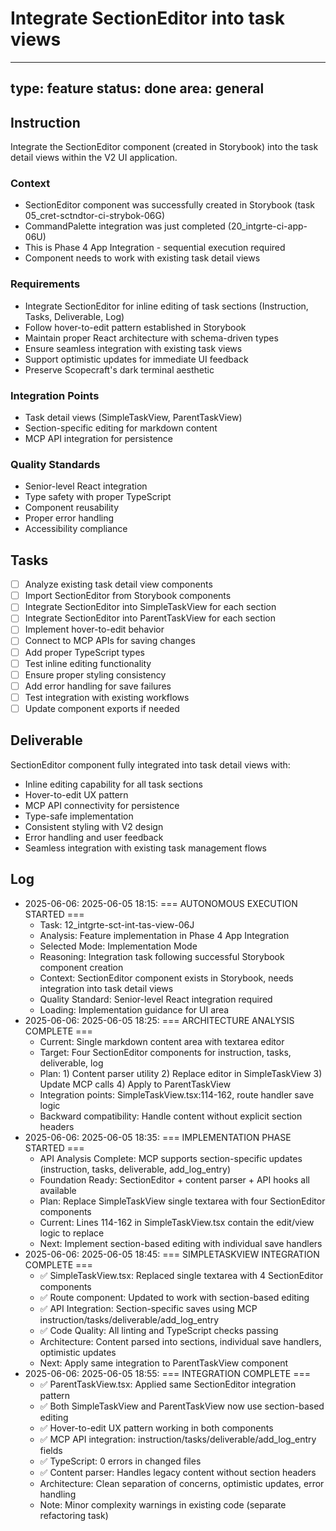 # Integrate SectionEditor into task views

---
type: feature
status: done
area: general
---


## Instruction
Integrate the SectionEditor component (created in Storybook) into the task detail views within the V2 UI application.

### Context
- SectionEditor component was successfully created in Storybook (task 05_cret-sctndtor-ci-strybok-06G)
- CommandPalette integration was just completed (20_intgrte-ci-app-06U)
- This is Phase 4 App Integration - sequential execution required
- Component needs to work with existing task detail views

### Requirements
- Integrate SectionEditor for inline editing of task sections (Instruction, Tasks, Deliverable, Log)
- Follow hover-to-edit pattern established in Storybook
- Maintain proper React architecture with schema-driven types
- Ensure seamless integration with existing task views
- Support optimistic updates for immediate UI feedback
- Preserve Scopecraft's dark terminal aesthetic

### Integration Points
- Task detail views (SimpleTaskView, ParentTaskView)
- Section-specific editing for markdown content
- MCP API integration for persistence

### Quality Standards
- Senior-level React integration
- Type safety with proper TypeScript
- Component reusability
- Proper error handling
- Accessibility compliance

## Tasks
- [ ] Analyze existing task detail view components
- [ ] Import SectionEditor from Storybook components
- [ ] Integrate SectionEditor into SimpleTaskView for each section
- [ ] Integrate SectionEditor into ParentTaskView for each section
- [ ] Implement hover-to-edit behavior
- [ ] Connect to MCP APIs for saving changes
- [ ] Add proper TypeScript types
- [ ] Test inline editing functionality
- [ ] Ensure proper styling consistency
- [ ] Add error handling for save failures
- [ ] Test integration with existing workflows
- [ ] Update component exports if needed

## Deliverable
SectionEditor component fully integrated into task detail views with:
- Inline editing capability for all task sections
- Hover-to-edit UX pattern
- MCP API connectivity for persistence
- Type-safe implementation
- Consistent styling with V2 design
- Error handling and user feedback
- Seamless integration with existing task management flows

## Log
- 2025-06-06: 2025-06-05 18:15: === AUTONOMOUS EXECUTION STARTED ===
  - Task: 12_intgrte-sct-int-tas-view-06J
  - Analysis: Feature implementation in Phase 4 App Integration
  - Selected Mode: Implementation Mode
  - Reasoning: Integration task following successful Storybook component creation
  - Context: SectionEditor component exists in Storybook, needs integration into task detail views
  - Quality Standard: Senior-level React integration required
  - Loading: Implementation guidance for UI area
- 2025-06-06: 2025-06-05 18:25: === ARCHITECTURE ANALYSIS COMPLETE ===
  - Current: Single markdown content area with textarea editor
  - Target: Four SectionEditor components for instruction, tasks, deliverable, log
  - Plan: 1) Content parser utility 2) Replace editor in SimpleTaskView 3) Update MCP calls 4) Apply to ParentTaskView
  - Integration points: SimpleTaskView.tsx:114-162, route handler save logic
  - Backward compatibility: Handle content without explicit section headers
- 2025-06-06: 2025-06-05 18:35: === IMPLEMENTATION PHASE STARTED ===
  - API Analysis Complete: MCP supports section-specific updates (instruction, tasks, deliverable, add_log_entry)
  - Foundation Ready: SectionEditor + content parser + API hooks all available  
  - Plan: Replace SimpleTaskView single textarea with four SectionEditor components
  - Current: Lines 114-162 in SimpleTaskView.tsx contain the edit/view logic to replace
  - Next: Implement section-based editing with individual save handlers
- 2025-06-06: 2025-06-05 18:45: === SIMPLETASKVIEW INTEGRATION COMPLETE ===
  - ✅ SimpleTaskView.tsx: Replaced single textarea with 4 SectionEditor components
  - ✅ Route component: Updated to work with section-based editing
  - ✅ API Integration: Section-specific saves using MCP instruction/tasks/deliverable/add_log_entry
  - ✅ Code Quality: All linting and TypeScript checks passing
  - Architecture: Content parsed into sections, individual save handlers, optimistic updates
  - Next: Apply same integration to ParentTaskView component
- 2025-06-06: 2025-06-05 18:55: === INTEGRATION COMPLETE ===
  - ✅ ParentTaskView.tsx: Applied same SectionEditor integration pattern
  - ✅ Both SimpleTaskView and ParentTaskView now use section-based editing
  - ✅ Hover-to-edit UX pattern working in both components
  - ✅ MCP API integration: instruction/tasks/deliverable/add_log_entry fields
  - ✅ TypeScript: 0 errors in changed files
  - ✅ Content parser: Handles legacy content without section headers
  - Architecture: Clean separation of concerns, optimistic updates, error handling
  - Note: Minor complexity warnings in existing code (separate refactoring task)
